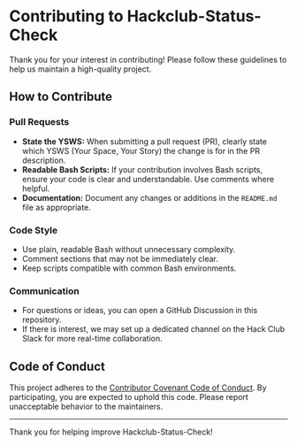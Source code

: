 # Contributing to Hackclub-Status-Check

Thank you for your interest in contributing! Please follow these guidelines to help us maintain a high-quality project.

## How to Contribute

### Pull Requests

- **State the YSWS:** When submitting a pull request (PR), clearly state which YSWS (Your Space, Your Story) the change is for in the PR description.
- **Readable Bash Scripts:** If your contribution involves Bash scripts, ensure your code is clear and understandable. Use comments where helpful.
- **Documentation:** Document any changes or additions in the `README.md` file as appropriate.

### Code Style

- Use plain, readable Bash without unnecessary complexity.
- Comment sections that may not be immediately clear.
- Keep scripts compatible with common Bash environments.

### Communication

- For questions or ideas, you can open a GitHub Discussion in this repository.
- If there is interest, we may set up a dedicated channel on the Hack Club Slack for more real-time collaboration.

## Code of Conduct

This project adheres to the [Contributor Covenant Code of Conduct](CODE_OF_CONDUCT.md). By participating, you are expected to uphold this code. Please report unacceptable behavior to the maintainers.

---

Thank you for helping improve Hackclub-Status-Check!
